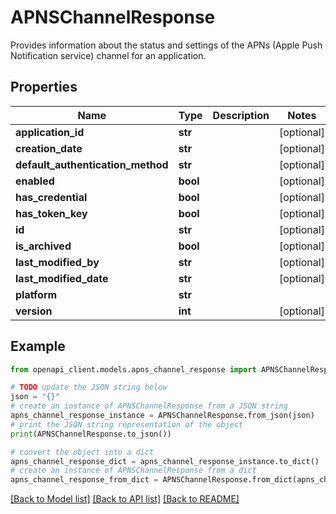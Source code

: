 # APNSChannelResponse

Provides information about the status and settings of the APNs (Apple Push Notification service) channel for an application.

## Properties

Name | Type | Description | Notes
------------ | ------------- | ------------- | -------------
**application_id** | **str** |  | [optional] 
**creation_date** | **str** |  | [optional] 
**default_authentication_method** | **str** |  | [optional] 
**enabled** | **bool** |  | [optional] 
**has_credential** | **bool** |  | [optional] 
**has_token_key** | **bool** |  | [optional] 
**id** | **str** |  | [optional] 
**is_archived** | **bool** |  | [optional] 
**last_modified_by** | **str** |  | [optional] 
**last_modified_date** | **str** |  | [optional] 
**platform** | **str** |  | 
**version** | **int** |  | [optional] 

## Example

```python
from openapi_client.models.apns_channel_response import APNSChannelResponse

# TODO update the JSON string below
json = "{}"
# create an instance of APNSChannelResponse from a JSON string
apns_channel_response_instance = APNSChannelResponse.from_json(json)
# print the JSON string representation of the object
print(APNSChannelResponse.to_json())

# convert the object into a dict
apns_channel_response_dict = apns_channel_response_instance.to_dict()
# create an instance of APNSChannelResponse from a dict
apns_channel_response_from_dict = APNSChannelResponse.from_dict(apns_channel_response_dict)
```
[[Back to Model list]](../README.md#documentation-for-models) [[Back to API list]](../README.md#documentation-for-api-endpoints) [[Back to README]](../README.md)


